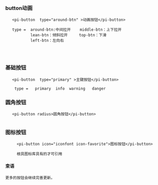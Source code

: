###  button动画

```
   <pi-button  type="around-btn" >动画按钮</pi-button>

   type =  around-btn:中间拉开    middle-btn：上下拉开  
           lean-btn：倾斜拉开     top-btn：下滑    
           left-btn：左向右 
        
          
           
```


### 基础按钮
```
   <pi-button  type="primary" >主键按钮</pi-button>

    type =   primary  info  warning   danger
```




### 圆角按钮
```
   <pi-button radius>圆角按钮</pi-button>
     
```




### 图标按钮
```
     <pi-button icon="iconfont icon-favorite">图标按钮</pi-button>

     根具图标库具有的才可引用
```



#### 束语
```
更多的按钮会继续完善更新。



